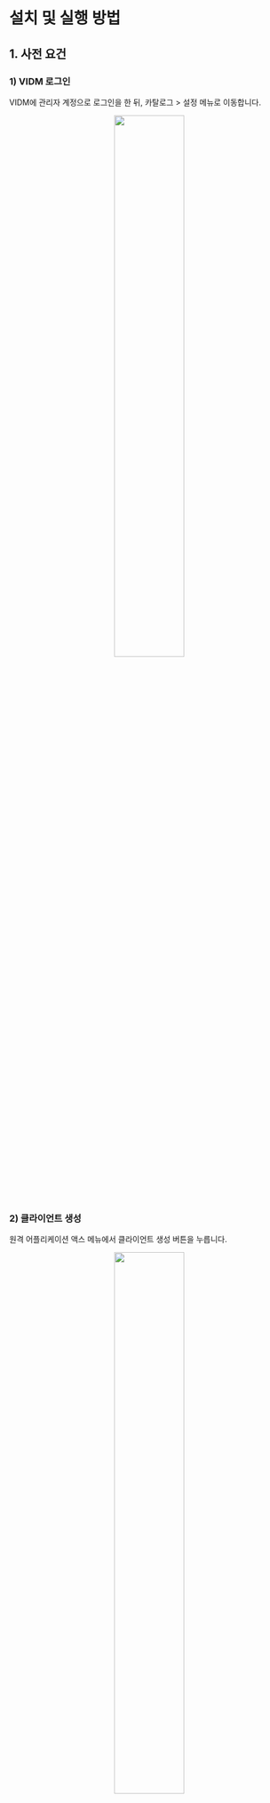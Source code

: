 # 설치 및 실행 방법

## 1. 사전 요건

### 1) VIDM 로그인

VIDM에 관리자 계정으로 로그인을 한 뒤, 카탈로그 > 설정 메뉴로 이동합니다.

<p align="center"><img src="https://github.com/vmware-cmbu-seak/opera/blob/main/docs/images/opera-init-vidm-1.png?raw=true" width="50%"></p>

### 2) 클라이언트 생성

원격 어플리케이션 액스 메뉴에서 클라이언트 생성 버튼을 누릅니다.

<p align="center"><img src="https://github.com/vmware-cmbu-seak/opera/blob/main/docs/images/opera-init-vidm-2.png?raw=true" width="50%"></p>

### 3) 클라이언트 설정 입력

다음과 같이 엑세스 유형과 클라이언트 ID를 설정 한 뒤, 고급 기능에서 공유 암호 생성 버튼을 눌러 공유 암호를 생성합니다.

 - 액세스 유형 : **서비스 클라이언트 토큰**
 - 클라이언트 ID : **opera-mgmt**
 
 추가 버튼을 눌러 클라이언트를 생성 합니다.

<p align="center"><img src="https://github.com/vmware-cmbu-seak/opera/blob/main/docs/images/opera-init-vidm-3.png?raw=true" width="50%"></p>

### 4) 클라이언트 설정 복사

생성 결과에서 **공유 암호**를 복사해 놓습니다.

<p align="center"><img src="https://github.com/vmware-cmbu-seak/opera/blob/main/docs/images/opera-init-vidm-4.png?raw=true" width="50%"></p>

### 5) Cert 파일 복사

포탈의 FQDN을 반영한 Cert 파일을 아래의 경로에 있는 파일 이름으로 복사해 놓습니다.

 - opera/src/services/nginx/webcert/cert.crt
 - opera/src/services/nginx/webcert/cert.key

### 6) opera.conf 설정

<a href="https://github.com/vmware-cmbu-seak/opera/blob/main/src/opera.conf"><strong>src/opera.conf</strong></a> 파일을 다음과 같이 수정합니다.

 - cmp > hostname : 포탈의 FQDN 주소를 입력합니다
 - vidm > hostname : VIDM의 FQDN 주소를 입력합니다
 - vidm > client_key : VIDM에서 생성된 공유 암호를 입력합니다

<p align="center">
	<img src="https://github.com/vmware-cmbu-seak/opera/blob/main/docs/images/opera-init-conf-1.png?raw=true" align="center" width="45%">
	<img src="https://github.com/vmware-cmbu-seak/opera/blob/main/docs/images/opera-init-conf-2.png?raw=true" align="center" width="45%">
</p>

### 7) Docker 환경 설정

Docker를 설치합니다.

```
# Redhat / CentOS / LockyLinux
yum install -y docker

# Ubuntu / Devian
apt install -y docker.io
```

아래 명령을 이용해 포탈용 내부 네트워크를 생성합니다. 최초 한번만 수행하면 됩니다.

```
$ docker network create opera
```

### 8) 로컬 개발 환경 설정

호스트 파일에 서비스 모듈 호스트 등록을 합니다

```
{{DOCKER-BRIDGE-IP}} {{CMP-HOSTNAME-HERE}}.{{DOMAIN-NAME-HERE}} {{CMP-HOSTNAME-HERE}}
{{DOCKER-BRIDGE-IP}} psql
{{DOCKER-BRIDGE-IP}} redis
{{DOCKER-BRIDGE-IP}} gui
{{DOCKER-BRIDGE-IP}} mgmt
{{DOCKER-BRIDGE-IP}} auth
{{DOCKER-BRIDGE-IP}} api
{{DOCKER-BRIDGE-IP}} app
```

예로 다음과 같습니다

```
127.0.0.1 localhost.localdomain localhost

192.168.55.8 opera.vmkloud.com opera
192.168.55.8 psql
192.168.55.8 redis
192.168.55.8 gui
192.168.55.8 mgmt
192.168.55.8 auth
192.168.55.8 api
192.168.55.8 app

# Added by Docker Desktop
192.168.55.8 host.docker.internal
192.168.55.8 gateway.docker.internal
# To allow the same kube context to work on the host and the container:
127.0.0.1 kubernetes.docker.internal
# End of section
```

## 2. 컨테이너 빌드

모든 과정은 **opera/src** 디렉토리에서 수행합니다.

### 1) Docker Hub 컨테이너 다운로드

```
docker pull nginx:latest
docker pull postgres:latest
docker pull redis:latest
docker pull python:latest
docker pull guacamole/guacamole:latest
docker pull guacamole/guacd:latest
```

### 2) 서비스 컨테이너 빌드

서비스 모듈을 실행할 기본 컨테이너 입니다. 최초 한번만 수행하면 됩니다. 커맨드 라인 마지막에 "." 이 붙습니다.

```
docker build --no-cache -t dafne/service:latest -f service.docker .
```

### 3) 오픈소스 기반 서비스 모듈 컨테이너 빌드

커맨드 라인 마지막에 "." 이 없습니다.

```
docker build --no-cache -t opera/nginx:latest ./services/nginx
docker build --no-cache -t opera/psql:latest ./services/psql
docker build --no-cache -t opera/redis:latest ./services/redis
docker build --no-cache -t opera/gdm:latest ./services/term/guacd
docker build --no-cache -t opera/gui:latest ./services/term/guacamole
```

### 4) Opera 전용 서비스 모듈 컨테이너 빌드

커맨드 라인 마지막에 "." 이 붙습니다.

```
docker build --no-cache -t opera/mgmt:latest -f ./services/mgmt/Dockerfile .
docker build --no-cache -t opera/auth:latest -f ./services/auth/Dockerfile .
docker build --no-cache -t opera/api:latest -f ./services/api/Dockerfile .
docker build --no-cache -t opera/app:latest -f ./services/app/Dockerfile .
```

## 3. 컨테이너 실행

모든 과정은 **opera/src** 디렉토리에서 수행합니다.

### 1) 개발환경에서 실행

개발환경에서는 각 서비스 모듈에 대한 직접적인 접근이 가능하고

Mgmt, Auth, Api, App 서비스 모듈에 대한 Swagger 접근이 가능합니다

Swagger는 다음 URL을 통해 확인 가능합니다

 - Mgmt Swagger = http://mgmt:8090/docs
 - Auth Swagger = http://auth:8091/docs
 - API Swagger = http://api:8092/docs
 - APP Swagger = http://app:8093/docs

#### 1.1) 컨테이너 기반 개발환경에서 실행

##### 1.1.1) 기본 컨테이너 실행

PostgreSQL, Redis, Guacamole 컨테이너를 실행합니다

```
docker run --name psql --network opera -p 5432:5432 -d opera/psql:latest
docker run --name redis --network opera -p 6379:6379 -d opera/redis:latest
docker run --name gdm --network opera -p 4822:4822 -d opera/gdm:latest
docker run --name gui --network opera -p 8080:8080 --link gdm:gdm --link psql:psql -d opera/gui:latest
```

##### 1.1.2) 서비스 모듈 컨테이너 실행

Mgmt, Auth, Api, App 컨테이너를 실행합니다

```
docker run --name mgmt --network opera -p 8090:8090 -d opera/mgmt:latest
docker run --name auth --network opera -p 8091:8091 -d opera/auth:latest
docker run --name api --network opera -p 8092:8092 -d opera/api:latest
docker run --name app --network opera -p 8093:8093 -d opera/app:latest
```

##### 1.1.3) 프론트엔드 컨테이너 실행

NginX 컨테이너를 실행합니다

```
docker run --name nginx --network opera -p 443:443 -v "{{nginx.conf ABSTRACT-PATH}}:/etc/nginx/nginx.conf" -v "{{WEBROOT-ABSTRACT-PATH}}:/opt/webroot" -d opera/nginx:latest
```

예로 다음과 같습니다

```
docker run --name nginx --network opera -p 443:443 -v "C:\JzIdea\Workspace\opera\src\services\nginx\nginx.conf:/etc/nginx/nginx.conf" -v "C:\JzIdea\Workspace\opera\src\services\nginx\webroot:/opt/webroot" -d opera/nginx:latest
```

#### 1.2) 코드 기반 개발환경에서 실행

기본적으로 Python3.9 이상이 설치되어 있어야 하며, 아래 Python 패키지가 설치되어야 합니다

```
pip install --no-cache-dir fastapi uvicorn aiohttp asyncio requests psycopg psycopg-binary redis
```

##### 1.2.1) 기본 컨테이너 실행

PostgreSQL, Redis, Guacamole 컨테이너를 실행합니다

```
docker run --name psql --network opera -p 5432:5432 -d opera/psql:latest
docker run --name redis --network opera -p 6379:6379 -d opera/redis:latest
docker run --name gdm --network opera -p 4822:4822 -d opera/gdm:latest
docker run --name gui --network opera -p 8080:8080 --link gdm:gdm --link psql:psql -d opera/gui:latest
```

##### 1.2.2) 서비스 모듈 실행

Mgmt, Auth, Api, App 컨테이너를 실행합니다

```
python server.py -m mgmt
python server.py -m auth
python server.py -m api
python server.py -m app
```

##### 1.2.3) 프론트엔드 컨테이너 실행

NginX 컨테이너를 실행합니다

```
docker run --name nginx --network opera -p 443:443 -v "{{nginx.conf ABSTRACT-PATH}}:/etc/nginx/nginx.conf" -v "{{WEBROOT-ABSTRACT-PATH}}:/opt/webroot" -d opera/nginx:latest
```

예로 다음과 같습니다

```
docker run --name nginx --network opera -p 443:443 -v "C:\JzIdea\Workspace\opera\src\services\nginx\nginx.conf:/etc/nginx/nginx.conf" -v "C:\JzIdea\Workspace\opera\src\services\nginx\webroot:/opt/webroot" -d opera/nginx:latest
```

### 2) 프로덕션 환경에서 실행

```
docker run --name psql --network opera -d opera/psql:latest
docker run --name redis --network opera -d opera/redis:latest
docker run --name gdm --network opera -d opera/gdm:latest
docker run --name gui --network opera --link gdm:gdm --link psql:psql -d opera/gui:latest
docker run --name mgmt --network opera -d opera/mgmt:latest
docker run --name auth --network opera -d opera/auth:latest
docker run --name api --network opera -d opera/api:latest
docker run --name app --network opera -d opera/app:latest
docker run --name nginx --network opera -p 443:443 --link gui:gui --link auth:auth --link api:api --link app:app -d opera/nginx:latest
```
